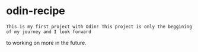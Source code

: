 # odin-recipe
	This is my first project with Odin! This project is only the beggining of my journey and I look forward
to working on more in the future.
